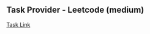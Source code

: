 ## Task Provider - Leetcode (medium)

[Task Link](https://leetcode.com/problems/implement-trie-prefix-tree/description/?envType=study-plan-v2&envId=leetcode-75)